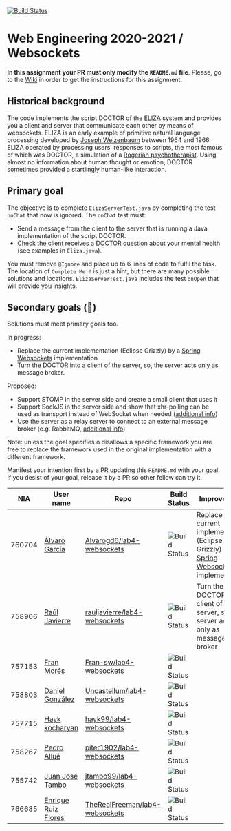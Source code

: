 [![Build Status](https://travis-ci.com/UNIZAR-30246-WebEngineering/lab4-websockets.svg?branch=master)](https://travis-ci.com/UNIZAR-30246-WebEngineering/lab4-websockets)
# Web Engineering 2020-2021 / Websockets
**In this assignment your PR must only modify the `README.md` file**.
Please, go to the [Wiki](https://github.com/UNIZAR-30246-WebEngineering/lab4-websockets/wiki) in order to get the instructions for this assignment.

## Historical background

The code implements the script DOCTOR of the [ELIZA](https://en.wikipedia.org/wiki/ELIZA) system and provides you a client and server that communicate each other by means of websockets. 
ELIZA is an early example of primitive natural language processing developed by [Joseph Weizenbaum](https://en.wikipedia.org/wiki/Joseph_Weizenbaum) between 1964 and 1966. 
ELIZA operated by processing users' responses to scripts, the most famous of which was DOCTOR, a simulation of a [Rogerian psychotherapist](https://en.wikipedia.org/wiki/Person-centered_therapy). 
Using almost no information about human thought or emotion, DOCTOR sometimes provided a startlingly human-like interaction.

## Primary goal

The objective is to complete `ElizaServerTest.java` by completing the test `onChat` that now is ignored. 
The `onChat` test must:
* Send a message from the client to the server that is running a Java implementation of the script DOCTOR.
* Check the client receives a DOCTOR question about your mental health (see examples in `Eliza.java`). 

You must remove `@Ignore` and place up to 6 lines of code to fulfil the task. 
The location of `Complete Me!!` is just a hint, but there are many possible solutions and locations.
`ElizaServerTest.java` includes the test `onOpen` that will provide you insights. 

## Secondary goals (:gift:)

Solutions must meet primary goals too. 

In progress:

- Replace the current implementation (Eclipse Grizzly) by a [Spring Websockets](https://docs.spring.io/spring-framework/docs/current/reference/html/web.html#websocket) implementation
- Turn the DOCTOR into a client of the server, so, the server acts only as message broker.

Proposed:

- Support STOMP in the server side and create a small client that uses it
- Support SockJS in the server side and show that xhr-polling can be used as transport instead of WebSocket when needed ([additional info](https://docs.spring.io/spring-framework/docs/current/reference/html/web.html#websocket-fallback-sockjs-client))
- Use the server as a relay server to connect to an external message broker (e.g. RabbitMQ, [additional info](https://docs.spring.io/spring-framework/docs/current/reference/html/web.html#websocket-stomp-handle-broker-relay)) 

Note: unless the goal specifies o disallows a specific framework you are free to replace the framework used in the original implementation with a different framework.

Manifest your intention first by a PR updating this `README.md` with your goal.
If you desist of your goal, release it by a PR so other fellow can try it. 

| NIA    | User name | Repo | Build Status | Improvement | Score
|--------|-----------|------|--------------|-------------|--------
| 760704 |[Álvaro García](https://github.com/Alvarogd6)|[Alvarogd6/lab4-websockets](https://github.com/Alvarogd6/lab4-websockets/tree/test)|![Build Status](https://travis-ci.com/Alvarogd6/lab4-websockets.svg?branch=test)|Replace the current implementation (Eclipse Grizzly) by a [Spring Websockets](https://docs.spring.io/spring-framework/docs/current/reference/html/web.html#websocket) implementation|
| 758906 |[Raúl Javierre](https://github.com/rauljavierre)|[rauljavierre/lab4-websockets](https://github.com/rauljavierre/lab4-websockets/tree/test)|![Build Status](https://travis-ci.com/rauljavierre/lab4-websockets.svg?branch=test)|Turn the DOCTOR into a client of the server, so, the server acts only as message broker|
| 757153 |[Fran Morés](https://github.com/Fran-sw) |[Fran-sw/lab4-websockets](https://github.com/Fran-sw/lab4-websockets/tree/test)      |![Build Status](https://travis-ci.com/Fran-sw/lab4-websockets.svg?branch=test)| |                      |
| 758803 |[Daniel González](https://github.com/Uncastellum/) |[Uncastellum/lab4-websockets](https://github.com/Uncastellum/lab4-websockets/tree/test)      |![Build Status](https://travis-ci.com/Uncastellum/lab4-websockets.svg?branch=test)| |                      |
| 757715 |[Hayk kocharyan](https://github.com/hayk99) |[hayk99/lab4-websockets](https://github.com/hayk99/lab4-websockets/tree/test)      |![Build Status](https://travis-ci.com/hayk99/lab4-websockets.svg?branch=test)| |                      |
| 758267 |[Pedro Allué](https://github.com/piter1902) |[piter1902/lab4-websockets](https://github.com/piter1902/lab4-websockets/tree/test)      |![Build Status](https://travis-ci.com/piter1902/lab4-websockets.svg?branch=test)| |                      |
| 755742 |[Juan José Tambo](https://github.com/jtambo99) |[jtambo99/lab4-websockets](https://github.com/jtambo99/lab4-websockets/tree/test)      |![Build Status](https://www.travis-ci.com/jtambo99/lab4-websockets.svg?branch=test)| |                      |
| 766685 |[Enrique Ruiz Flores](https://github.com/TheRealFreeman)|[TheRealFreeman/lab4-websockets](https://github.com/TheRealFreeman/lab4-websockets/tree/test)|![Build Status](https://travis-ci.com/TheRealFreeman/lab4-websockets.svg?branch=test)| |                      |
